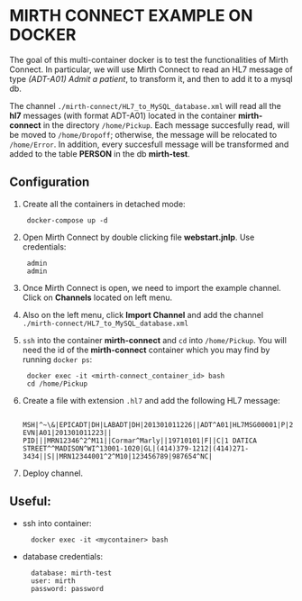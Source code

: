 # MIRTH CONNECT EXAMPLE ON DOCKER

The goal of this multi-container docker is to test the functionalities of Mirth Connect. In particular, we will use Mirth Connect to read an HL7 message of type *(ADT-A01) Admit a patient*, to transform it, and then to add it to a mysql db.

The channel `./mirth-connect/HL7_to_MySQL_database.xml` will read all the **hl7** messages (with format ADT-A01) located in the container **mirth-connect** in the directory `/home/Pickup`. Each message succesfully read, will be moved to `/home/Dropoff`; otherwise, the message will be relocated to `/home/Error`. In addition, every succesfull message will be transformed and added to the table **PERSON** in the db **mirth-test**.



## Configuration
1. Create all the containers in detached mode:

        docker-compose up -d
     
1. Open Mirth Connect by double clicking file **webstart.jnlp**. Use credentials:

        admin
        admin

1. Once Mirth Connect is open, we need to import the example channel. Click on **Channels** located on left menu.

1. Also on the left menu, click **Import Channel** and add the channel `./mirth-connect/HL7_to_MySQL_database.xml`

1. `ssh` into the container **mirth-connect** and `cd` into `/home/Pickup`. You will need the id of the **mirth-connect** container which you may find by running `docker ps`:

		docker exec -it <mirth-connect_container_id> bash
		cd /home/Pickup

1. Create a file with extension `.hl7` and add the following HL7 message:

		MSH|^~\&|EPICADT|DH|LABADT|DH|201301011226||ADT^A01|HL7MSG00001|P|2.3| EVN|A01|201301011223|| PID|||MRN12346^2^M11||Cormar^Marly||19710101|F||C|1 DATICA STREET^^MADISON^WI^13001-1020|GL|(414)379-1212|(414)271-3434||S||MRN12344001^2^M10|123456789|987654^NC| 

1. Deploy channel.


## Useful:

- ssh into container:

        docker exec -it <mycontainer> bash

- database credentials:

		database: mirth-test
		user: mirth
		password: password
	
